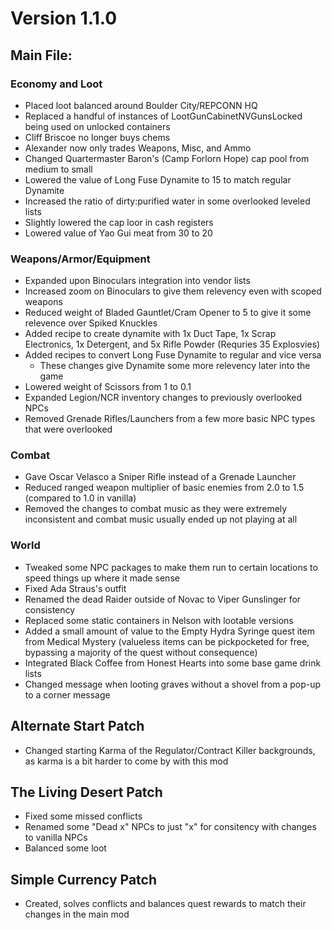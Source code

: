 # Version 1.1.0 
## Main File:
### Economy and Loot
- Placed loot balanced around Boulder City/REPCONN HQ
- Replaced a handful of instances of LootGunCabinetNVGunsLocked being used on unlocked containers
- Cliff Briscoe no longer buys chems
- Alexander now only trades Weapons, Misc, and Ammo
- Changed Quartermaster Baron's (Camp Forlorn Hope) cap pool from medium to small
- Lowered the value of Long Fuse Dynamite to 15 to match regular Dynamite
- Increased the ratio of dirty:purified water in some overlooked leveled lists
- Slightly lowered the cap loor in cash registers
- Lowered value of Yao Gui meat from 30 to 20
### Weapons/Armor/Equipment
- Expanded upon Binoculars integration into vendor lists
- Increased zoom on Binoculars to give them relevency even with scoped weapons
- Reduced weight of Bladed Gauntlet/Cram Opener to 5 to give it some relevence over Spiked Knuckles
- Added recipe to create dynamite with 1x Duct Tape, 1x Scrap Electronics, 1x Detergent, and 5x Rifle Powder (Requries 35 Explosvies)
- Added recipes to convert Long Fuse Dynamite to regular and vice versa
    - These changes give Dynamite some more relevency later into the game
- Lowered weight of Scissors from 1 to 0.1
- Expanded Legion/NCR inventory changes to previously overlooked NPCs
- Removed Grenade Rifles/Launchers from a few more basic NPC types that were overlooked
### Combat
- Gave Oscar Velasco a Sniper Rifle instead of a Grenade Launcher
- Reduced ranged weapon multiplier of basic enemies from 2.0 to 1.5 (compared to 1.0 in vanilla)
- Removed the changes to combat music as they were extremely inconsistent and combat music usually ended up not playing at all
### World
- Tweaked some NPC packages to make them run to certain locations to speed things up where it made sense
- Fixed Ada Straus's outfit
- Renamed the dead Raider outside of Novac to Viper Gunslinger for consistency
- Replaced some static containers in Nelson with lootable versions
- Added a small amount of value to the Empty Hydra Syringe quest item from Medical Mystery (valueless items can be pickpocketed for free, bypassing a majority of the quest without consequence)
- Integrated Black Coffee from Honest Hearts into some base game drink lists
- Changed message when looting graves without a shovel from a pop-up to a corner message

## Alternate Start Patch
- Changed starting Karma of the Regulator/Contract Killer backgrounds, as karma is a bit harder to come by with this mod

## The Living Desert Patch
- Fixed some missed conflicts
- Renamed some "Dead x" NPCs to just "x" for consitency with changes to vanilla NPCs
- Balanced some loot

## Simple Currency Patch
- Created, solves conflicts and balances quest rewards to match their changes in the main mod
